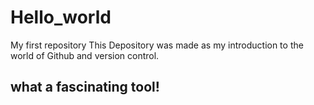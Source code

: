 # Hello_world
My first repository
This Depository was made as my introduction to the world of Github and version control.

## what a fascinating tool!

